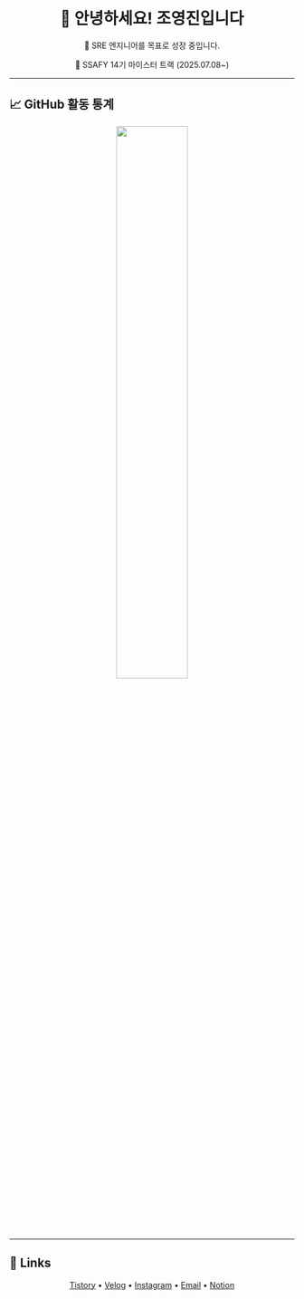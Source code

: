 <div align="center">

# 👋 안녕하세요! 조영진입니다  
🚀 SRE 엔지니어를 목표로 성장 중입니다.

📅 SSAFY 14기 마이스터 트랙 (2025.07.08~)

</div>


---

## 📈 GitHub 활동 통계

<p align="center">
  <img src="https://github-readme-stats.vercel.app/api?username=yyeongjin&show_icons=true&theme=gotham" width="50%"/>
</p>

---

## 🔗 Links

<p align="center">
  <a href="https://beecloud.tistory.com/">Tistory</a> •
  <a href="https://velog.io/@yyeongjin/posts">Velog</a> •
  <a href="https://instagram.com/dudwls_05/">Instagram</a> •
  <a href="mailto:appsky1888@naver.com">Email</a> •
  <a href="https://quixotic-honesty-7d7.notion.site/Yeongjin-Jo-3d3dc14ad8b04d95be966febe04fe2cd">Notion</a>
</p>

